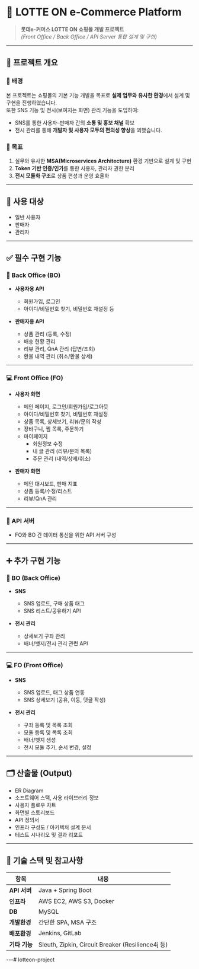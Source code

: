 # 🛒 LOTTE ON e-Commerce Platform

> **롯데e-커머스 LOTTE ON 쇼핑몰 개발 프로젝트**  
> *(Front Office / Back Office / API Server 통합 설계 및 구현)*

---

## 📌 프로젝트 개요

### 🔎 배경

본 프로젝트는 쇼핑몰의 기본 기능 개발을 목표로 **실제 업무와 유사한 환경**에서 설계 및 구현을 진행하였습니다.  
또한 SNS 기능 및 전시(보여지는 화면) 관리 기능을 도입하여:

- SNS를 통한 사용자–판매자 간의 **소통 및 홍보 채널** 확보  
- 전시 관리를 통해 **개발자 및 사용자 모두의 편의성 향상**을 꾀했습니다.

### 🎯 목표

1. 실무와 유사한 **MSA(Microservices Architecture)** 환경 기반으로 설계 및 구현
2. **Token 기반 인증/인가**를 통한 사용자, 관리자 권한 분리
3. **전시 모듈화 구조**로 상품 편성과 운영 효율화

---

## 👥 사용 대상

- 일반 사용자
- 판매자
- 관리자

---

## ✅ 필수 구현 기능

### 🔧 Back Office (BO)

- **사용자용 API**  
  - 회원가입, 로그인  
  - 아이디/비밀번호 찾기, 비밀번호 재설정 등

- **판매자용 API**  
  - 상품 관리 (등록, 수정)  
  - 배송 현황 관리  
  - 리뷰 관리, QnA 관리 (답변/조회)  
  - 환불 내역 관리 (취소/환불 상세)

---

### 💻 Front Office (FO)

- **사용자 화면**  
  - 메인 페이지, 로그인/회원가입/로그아웃  
  - 아이디/비밀번호 찾기, 비밀번호 재설정  
  - 상품 목록, 상세보기, 리뷰/문의 작성  
  - 장바구니, 찜 목록, 주문하기  
  - 마이페이지  
    - 회원정보 수정  
    - 내 글 관리 (리뷰/문의 목록)  
    - 주문 관리 (내역/상세/취소)

- **판매자 화면**  
  - 메인 대시보드, 판매 지표  
  - 상품 등록/수정/리스트  
  - 리뷰/QnA 관리

---

### 🔌 API 서버

- FO와 BO 간 데이터 통신을 위한 API 서버 구성

---

## ➕ 추가 구현 기능

### 🔧 BO (Back Office)

- **SNS**  
  - SNS 업로드, 구매 상품 태그  
  - SNS 리스트/공유하기 API

- **전시 관리**  
  - 상세보기 구좌 관리  
  - 배너/뱃지/전시 관리 관련 API

---

### 💻 FO (Front Office)

- **SNS**  
  - SNS 업로드, 태그 상품 연동  
  - SNS 상세보기 (공유, 이동, 댓글 작성)

- **전시 관리**  
  - 구좌 등록 및 목록 조회  
  - 모듈 등록 및 목록 조회  
  - 배너/뱃지 생성  
  - 전시 모듈 추가, 순서 변경, 설정

---

## 🗂️ 산출물 (Output)

- ER Diagram  
- 소프트웨어 스택, 사용 라이브러리 정보  
- 사용자 플로우 차트  
- 화면별 스토리보드  
- API 정의서  
- 인프라 구성도 / 아키텍처 설계 문서  
- 테스트 시나리오 및 결과 리포트

---

## 🧰 기술 스택 및 참고사항

| 항목 | 내용 |
|------|------|
| **API 서버** | Java + Spring Boot |
| **인프라** | AWS EC2, AWS S3, Docker |
| **DB** | MySQL |
| **개발환경** | 간단한 SPA, MSA 구조 |
| **배포환경** | Jenkins, GitLab |
| **기타 기능** | Sleuth, Zipkin, Circuit Breaker (Resilience4j 등) |

---# lotteon-project

